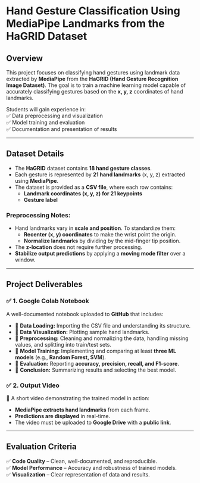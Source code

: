 # **Hand Gesture Classification Using MediaPipe Landmarks from the HaGRID Dataset**

## **Overview**
This project focuses on classifying hand gestures using landmark data extracted by **MediaPipe** from the **HaGRID (Hand Gesture Recognition Image Dataset)**. The goal is to train a machine learning model capable of accurately classifying gestures based on the **x, y, z** coordinates of hand landmarks.

Students will gain experience in:  
✅ Data preprocessing and visualization  
✅ Model training and evaluation  
✅ Documentation and presentation of results  

---

## **Dataset Details**
- The **HaGRID** dataset contains **18 hand gesture classes**.
- Each gesture is represented by **21 hand landmarks** (x, y, z) extracted using **MediaPipe**.
- The dataset is provided as a **CSV file**, where each row contains:  
  - **Landmark coordinates (x, y, z) for 21 keypoints**  
  - **Gesture label**  

### **Preprocessing Notes:**
- Hand landmarks vary in **scale and position**. To standardize them:  
  - **Recenter (x, y) coordinates** to make the wrist point the origin.  
  - **Normalize landmarks** by dividing by the mid-finger tip position.  
- The **z-location** does not require further processing.  
- **Stabilize output predictions** by applying a **moving mode filter** over a window.  

---

## **Project Deliverables**
### ✅ **1. Google Colab Notebook**
A well-documented notebook uploaded to **GitHub** that includes:  
- 📌 **Data Loading:** Importing the CSV file and understanding its structure.  
- 📌 **Data Visualization:** Plotting sample hand landmarks.  
- 📌 **Preprocessing:** Cleaning and normalizing the data, handling missing values, and splitting into train/test sets.  
- 📌 **Model Training:** Implementing and comparing at least **three ML models** (e.g., **Random Forest, SVM**).  
- 📌 **Evaluation:** Reporting **accuracy, precision, recall, and F1-score**.  
- 📌 **Conclusion:** Summarizing results and selecting the best model.  

### ✅ **2. Output Video**
🎥 A short video demonstrating the trained model in action:  
- **MediaPipe extracts hand landmarks** from each frame.  
- **Predictions are displayed** in real-time.  
- The video must be uploaded to **Google Drive** with a **public link**.  

---

## **Evaluation Criteria**
✅ **Code Quality** – Clean, well-documented, and reproducible.  
✅ **Model Performance** – Accuracy and robustness of trained models.  
✅ **Visualization** – Clear representation of data and results.  

